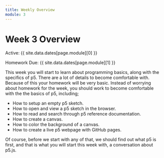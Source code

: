 ```yaml
---
title: Weekly Overview
module: 3
---
```


# Week 3 Overview <br />

Active: {{ site.data.dates[page.module][0] }}

Homework Due: {{ site.data.dates[page.module][1] }}


This week you will start to learn about programming basics, along with the specifics of p5. There are a lot of details to become comfortable with. Because of this your homework will be very basic. Instead of worrying about homework for the week, you should work to become comfortable with the the basics of p5, including;

- How to setup an empty p5 sketch.
- How to open and view a p5 sketch in the browser.
- How to read and search through p5 reference documentation.
- How to create a canvas.
- How to color the background of a canvas.
- How to create a live p5 webpage with GitHub pages.


Of course, before we start with any of that, we should find out what p5 is first, and that is what you will start this week with, a conversation about p5.js.
